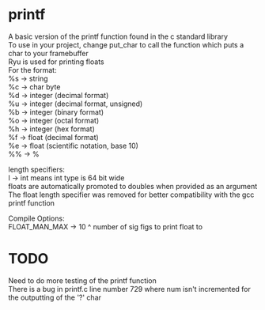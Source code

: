 # printf

A basic version of the printf function found in the c standard library  
To use in your project, change put_char to call the function which puts a char to your framebuffer  
Ryu is used for printing floats  
For the format:  
 %s -> string  
 %c -> char byte  
 %d -> integer (decimal format)  
 %u -> integer (decimal format, unsigned)  
 %b -> integer (binary format)  
 %o -> integer (octal format)  
 %h -> integer (hex format)  
 %f -> float (decimal format)  
 %e -> float (scientific notation, base 10)  
 %% -> %  
   
length specifiers:  
 l -> int  means int type is 64 bit wide  
 floats are automatically promoted to doubles when provided as an argument  
 The float length specifier was removed for better compatibility with the gcc printf function  
  
Compile Options:  
 FLOAT_MAN_MAX -> 10 ^ number of sig figs to print float to  

# TODO
Need to do more testing of the printf function  
There is a bug in printf.c line number 729 where num isn't incremented for the outputting of the '?' char  
